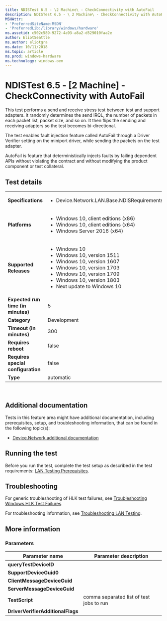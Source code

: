 ```yaml
---
title: NDISTest 6.5 - \2 Machine\ - CheckConnectivity with AutoFail
description: NDISTest 6.5 - \ 2 Machine\ - CheckConnectivity with AutoFail
MSHAttr:
- 'PreferredSiteName:MSDN'
- 'PreferredLib:/library/windows/hardware'
ms.assetid: c502c589-9272-4a93-a8a2-d529010faa2e
author: EliotSeattle
ms.author: eliotgra
ms.date: 10/11/2018
ms.topic: article
ms.prod: windows-hardware
ms.technology: windows-oem
---
```


# NDISTest 6.5 - \[2 Machine\] - CheckConnectivity with AutoFail


This test performs a send and receive stress test between test and support adapters. It randomly determines the send IRQL, the number of packets in each packet list, packet size, and so on. It then flips the sending and receiving adapters so the test becomes bi-directional.

The test enables fault injection feature called AutoFail through a Driver Verifier setting on the miniport driver, while sending the packets on the test adapter.

AutoFail is feature that deterministically injects faults by failing dependent APIs without violating the contract and without modifying the product component or test collateral.

## Test details
|||
|---|---|
| **Specifications**  | <ul><li>Device.Network.LAN.Base.NDISRequirements</li></ul> |  
| **Platforms**   | <ul><li>Windows 10, client editions (x86)</li><li>Windows 10, client editions (x64)</li><li>Windows Server 2016 (x64)</li></ul> |
| **Supported Releases** | <ul><li>Windows 10</li><li>Windows 10, version 1511</li><li>Windows 10, version 1607</li><li>Windows 10, version 1703</li><li>Windows 10, version 1709</li><li>Windows 10, version 1803</li><li>Next update to Windows 10</li></ul> |
|**Expected run time (in minutes)**| 5 |
|**Category**| Development |
|**Timeout (in minutes)**| 300 |
|**Requires reboot**| false |
|**Requires special configuration**| false |
|**Type**| automatic |

 

## <span id="Additional_documentation"></span><span id="additional_documentation"></span><span id="ADDITIONAL_DOCUMENTATION"></span>Additional documentation


Tests in this feature area might have additional documentation, including prerequisites, setup, and troubleshooting information, that can be found in the following topic(s):

-   [Device.Network additional documentation](device-network-additional-documentation.md)

## <span id="Running_the_test"></span><span id="running_the_test"></span><span id="RUNNING_THE_TEST"></span>Running the test


Before you run the test, complete the test setup as described in the test requirements: [LAN Testing Prerequisites](lan-testing-prerequisites.md).

## <span id="Troubleshooting"></span><span id="troubleshooting"></span><span id="TROUBLESHOOTING"></span>Troubleshooting


For generic troubleshooting of HLK test failures, see [Troubleshooting Windows HLK Test Failures](..\user\troubleshooting-windows-hlk-test-failures.md).

For troubleshooting information, see [Troubleshooting LAN Testing](troubleshooting-lan-testing.md).

## <span id="More_information"></span><span id="more_information"></span><span id="MORE_INFORMATION"></span>More information


### <span id="Parameters"></span><span id="parameters"></span><span id="PARAMETERS"></span>Parameters

| Parameter name                    | Parameter description                    |
|-----------------------------------|------------------------------------------|
| **queryTestDeviceID**             |                                          |
| **SupportDeviceGuid0**            |                                          |
| **ClientMessageDeviceGuid**       |                                          |
| **ServerMessageDeviceGuid**       |                                          |
| **TestScript**                    | comma separated list of test jobs to run |
| **DriverVerifierAdditionalFlags** |                                          |

 

 

 






